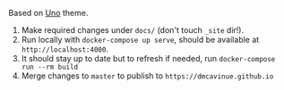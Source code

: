 Based on [Uno](https://github.com/daleanthony/Uno) theme.

1. Make required changes under `docs/` (don't touch `_site` dir!).
2. Run locally with `docker-compose up serve`, should be available at `http://localhost:4000`.
3. It should stay up to date but to refresh if needed, run `docker-compose run --rm build`
4. Merge changes to `master` to publish to `https://dmcavinue.github.io`
